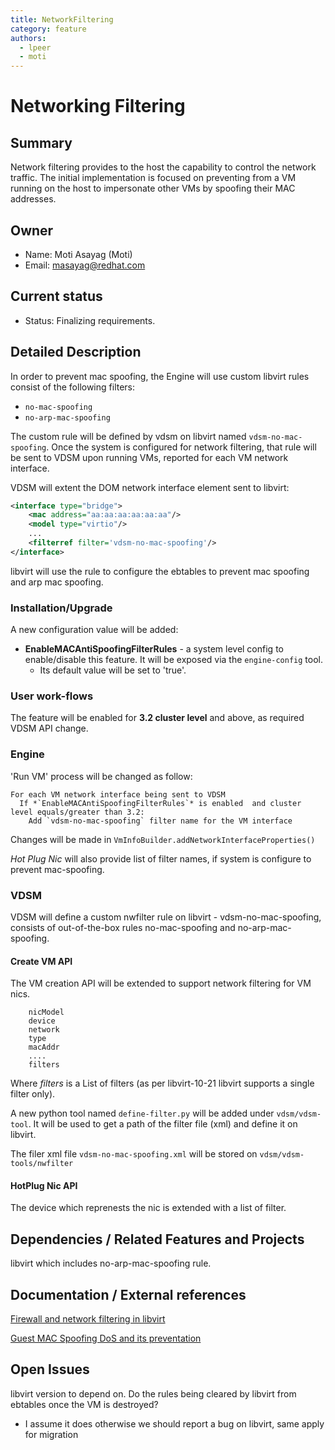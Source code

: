 ```yaml
---
title: NetworkFiltering
category: feature
authors:
  - lpeer
  - moti
---
```


# Networking Filtering

## Summary

Network filtering provides to the host the capability to control the network traffic.
The initial implementation is focused on preventing from a VM running on the host to impersonate other VMs by spoofing their MAC addresses.

## Owner

*   Name: Moti Asayag (Moti)
*   Email: <masayag@redhat.com>

## Current status

*   Status: Finalizing requirements.

## Detailed Description

In order to prevent mac spoofing, the Engine will use custom libvirt rules consist of the following filters:
* `no-mac-spoofing`
* `no-arp-mac-spoofing`

The custom rule will be defined by vdsm on libvirt named `vdsm-no-mac-spoofing`.
Once the system is configured for network filtering, that rule will be sent to VDSM upon running VMs, reported for each VM network interface.

VDSM will extent the DOM network interface element sent to libvirt:
```xml
<interface type="bridge">
    <mac address="aa:aa:aa:aa:aa:aa"/>
    <model type="virtio"/>
    ...
    <filterref filter='vdsm-no-mac-spoofing'/>
</interface>
```

libvirt will use the rule to configure the ebtables to prevent mac spoofing and arp mac spoofing.

### Installation/Upgrade

A new configuration value will be added:

*   **EnableMACAntiSpoofingFilterRules** - a system level config to enable/disable this feature. It will be exposed via the `engine-config` tool.
    -   Its default value will be set to 'true'.

### User work-flows

The feature will be enabled for **3.2 cluster level** and above, as required VDSM API change.

### Engine

'Run VM' process will be changed as follow:
```
For each VM network interface being sent to VDSM
  If *`EnableMACAntiSpoofingFilterRules`* is enabled  and cluster level equals/greater than 3.2:
    Add `vdsm-no-mac-spoofing` filter name for the VM interface
```

Changes will be made in `VmInfoBuilder.addNetworkInterfaceProperties()`

*Hot Plug Nic* will also provide list of filter names, if system is configure to prevent mac-spoofing.

### VDSM

VDSM will define a custom nwfilter rule on libvirt - vdsm-no-mac-spoofing, consists of out-of-the-box rules no-mac-spoofing and no-arp-mac-spoofing.

#### Create VM API

The VM creation API will be extended to support network filtering for VM nics.

        nicModel
        device
        network
        type
        macAddr
        ....
        filters

Where *filters* is a List of filters (as per libvirt-10-21 libvirt supports a single filter only).

A new python tool named `define-filter.py` will be added under `vdsm/vdsm-tool`.
It will be used to get a path of the filter file (xml) and define it on libvirt.

The filer xml file `vdsm-no-mac-spoofing.xml` will be stored on `vdsm/vdsm-tools/nwfilter`

#### HotPlug Nic API

The device which reprenests the nic is extended with a list of filter.

## Dependencies / Related Features and Projects

libvirt which includes no-arp-mac-spoofing rule.

## Documentation / External references

[Firewall and network filtering in libvirt](http://libvirt.org/firewall.html)

[Guest MAC Spoofing DoS and its preventation](http://berrange.com/posts/2011/10/03/guest-mac-spoofing-denial-of-service-and-preventing-it-with-libvirt-and-kvm/)

## Open Issues

libvirt version to depend on.
Do the rules being cleared by libvirt from ebtables once the VM is destroyed?
* I assume it does otherwise we should report a bug on libvirt, same apply for migration

